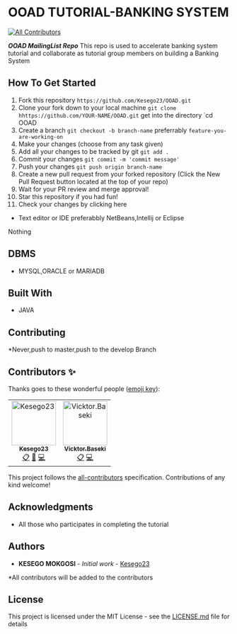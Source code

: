 # OOAD TUTORIAL-BANKING SYSTEM

[![All Contributors](https://img.shields.io/badge/all_contributors-2-orange.svg?style=flat-square)](#contributors)

***OOAD MailingList Repo*** This repo is used to accelerate banking system tutorial and collaborate as tutorial group members on building a Banking System

## How To Get Started
1. Fork this repository
`https://github.com/Kesego23/OOAD.git`
2. Clone your fork down to your local machine
`git clone hhttps://github.com/YOUR-NAME/OOAD.git`
get into the directory
`cd OOAD
3. Create a branch
`git checkout -b branch-name`
preferrably `feature-you-are-working-on`
4. Make your changes (choose from any task given)
5. Add all your changes to be tracked by git 
`git add .`
6. Commit your changes
`git commit -m 'commit message'`
7. Push your changes
`git push origin branch-name`
8. Create a new pull request from your forked repository (Click the New Pull Request button located at the top of your repo)
9. Wait for your PR review and merge approval!
10. Star this repository if you had fun!
11. Check your changes by clicking here 

* Text editor or IDE preferabbly NetBeans,Intellij or Eclipse

Nothing 

## DBMS

* MYSQL,ORACLE or MARIADB

## Built With

* JAVA

## Contributing

*Never,push to master,push to the develop Branch

## Contributors ✨

Thanks goes to these wonderful people ([emoji key](https://allcontributors.org/docs/en/emoji-key)):

<!-- ALL-CONTRIBUTORS-LIST:START - Do not remove or modify this section -->
<!-- prettier-ignore -->
<table>
  <tr>
   
<td align="center"><a href="https://github.com/Kesego23"><img src="https://avatars3.githubusercontent.com/u/38880602?v=4" width="100px;" alt="Kesego23"/><br /><sub><b>Kesego23</b></sub></a><br /><a href="#eventOrganizing-Kesego23" title="Event Organizing">📋</a> <a href="#example-Kesego23" title="Documentation">📖</a> <a href="#example-Kesego23" title="Code">💻</a></td>
<td align="center"><a href="https://github.com/vb18aai"><img src="https://avatars2.githubusercontent.com/u/51910258?s=400&v=4" width="100px;" alt="Vicktor.Baseki"/><br /><sub><b>Vicktor.Baseki</b></sub></a><br /><a href="#eventOrganizing-vb18aai" title="Project Setup">📋</a> <a href="#example-vb18aai" title="Code">💻</a></td>
  </tr>
</table>

<!-- ALL-CONTRIBUTORS-LIST:END -->

This project follows the [all-contributors](https://github.com/all-contributors/all-contributors) specification. Contributions of any kind welcome!

## Acknowledgments

* All those who participates in completing the tutorial

## Authors

* **KESEGO MOKGOSI** - *Initial work* - [Kesego23](https://github.com/Kesego23)

*All contributors will be added to the contributors

## License

This project is licensed under the MIT License - see the [LICENSE.md](LICENSE.md) file for details

